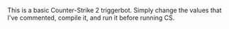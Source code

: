 This is a basic Counter-Strike 2 triggerbot. Simply change the values that I've commented, compile it, and run it before running CS.

